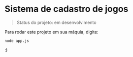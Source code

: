 # Sistema de cadastro de jogos

> Status do projeto: em desenvolvimento

Para rodar este projeto em sua máquia, digite:

```
node app.js
```
:)